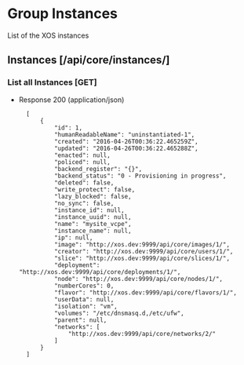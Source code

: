 # Group Instances

List of the XOS instances

## Instances [/api/core/instances/]

### List all Instances [GET]

+ Response 200 (application/json)

        [
            {
                "id": 1,
                "humanReadableName": "uninstantiated-1",
                "created": "2016-04-26T00:36:22.465259Z",
                "updated": "2016-04-26T00:36:22.465288Z",
                "enacted": null,
                "policed": null,
                "backend_register": "{}",
                "backend_status": "0 - Provisioning in progress",
                "deleted": false,
                "write_protect": false,
                "lazy_blocked": false,
                "no_sync": false,
                "instance_id": null,
                "instance_uuid": null,
                "name": "mysite_vcpe",
                "instance_name": null,
                "ip": null,
                "image": "http://xos.dev:9999/api/core/images/1/",
                "creator": "http://xos.dev:9999/api/core/users/1/",
                "slice": "http://xos.dev:9999/api/core/slices/1/",
                "deployment": "http://xos.dev:9999/api/core/deployments/1/",
                "node": "http://xos.dev:9999/api/core/nodes/1/",
                "numberCores": 0,
                "flavor": "http://xos.dev:9999/api/core/flavors/1/",
                "userData": null,
                "isolation": "vm",
                "volumes": "/etc/dnsmasq.d,/etc/ufw",
                "parent": null,
                "networks": [
                    "http://xos.dev:9999/api/core/networks/2/"
                ]
            }
        ]
        